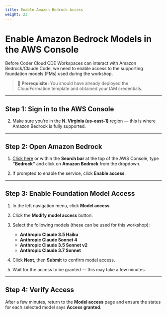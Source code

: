 ```yaml
---
title: Enable Amazon Bedrock Access
weight: 23
---
```


# Enable Amazon Bedrock Models in the AWS Console

Before Coder Cloud CDE Workspaces can interact with Amazon Bedrock/Claude Code, we need to enable access to the supporting foundation models (FMs) used during the workshop.

> 📍 **Prerequisite:** You should have already deployed the CloudFormation template and obtained your IAM credentials.

---

## Step 1: Sign in to the AWS Console


2. Make sure you're in the **N. Virginia (us-east-1)** region — this is where Amazon Bedrock is fully supported.

---

## Step 2: Open Amazon Bedrock

1. [Click here](https://console.aws.amazon.com/bedrock/home) or within the **Search bar** at the top of the AWS Console, type **"Bedrock"** and click on **Amazon Bedrock** from the dropdown.

2. If prompted to enable the service, click **Enable access**.

---

## Step 3: Enable Foundation Model Access

1. In the left navigation menu, click **Model access**.
2. Click the **Modify model access** button.
3. Select the following models (these can be used for this workshop):
   - **Anthropic Claude 3.5 Haiku**
   - **Anthropic Claude Sonnet 4**
   - **Anthropic Claude 3.5 Sonnet v2**
   - **Anthropic Claude 3.7 Sonnet**

4. Click **Next**, then **Submit** to confirm model access.
5. Wait for the access to be granted — this may take a few minutes.

---

## Step 4: Verify Access

After a few minutes, return to the **Model access** page and ensure the status for each selected model says **Access granted**.